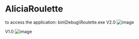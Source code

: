 # AliciaRoulette

to access the application:
bin\Debug\Roulette.exe
V2.0
![image](https://user-images.githubusercontent.com/60167675/235028777-8ffa6945-cdc0-45f5-a0d9-6641cb03d259.png)

V1.0
![image](https://user-images.githubusercontent.com/60167675/226755593-535dc9ad-e370-4451-b97b-75aea6c24d56.png)

